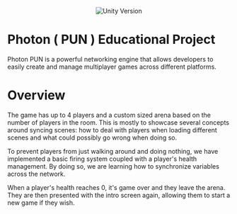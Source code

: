 
<p align="center">
    <img src="https://img.shields.io/badge/Unity%20Version-2021.3.5f1-success" alt="Unity Version">
</p>

# Photon ( PUN ) Educational Project
Photon PUN is a powerful networking engine that allows developers to easily create and manage multiplayer games across different platforms.


# Overview
The game has up to 4 players and a custom sized arena based on the number of players in the room. This is mostly to showcase several concepts around syncing scenes: how to deal with players when loading different scenes and what could possibly go wrong when doing so.

To prevent players from just walking around and doing nothing, we have implemented a basic firing system coupled with a player's health management. By doing so, we are learning how to synchronize variables across the network.

When a player's health reaches 0, it's game over and they leave the arena. They are then presented with the intro screen again, allowing them to start a new game if they wish.
